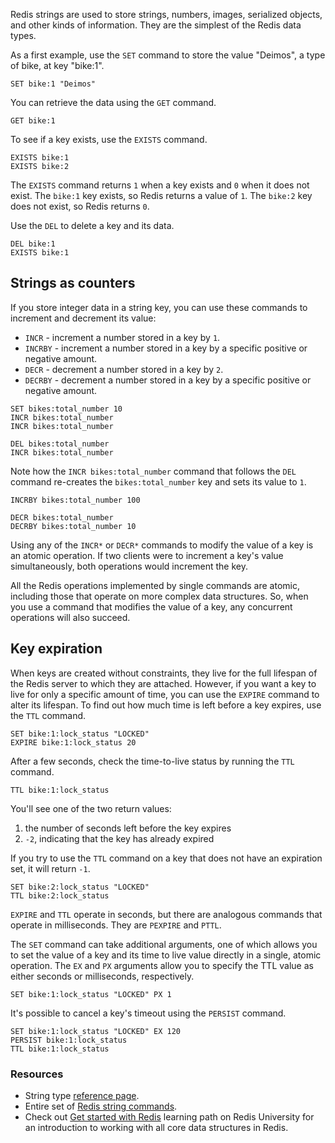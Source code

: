 Redis strings are used to store strings, numbers, images, serialized objects, and other kinds of information. They are the simplest of the Redis data types.

As a first example, use the `SET` command to store the value "Deimos", a type of bike, at key "bike:1".

```redis:[run_confirmation=true] Create a new key
SET bike:1 "Deimos"
```

You can retrieve the data using the `GET` command.

```redis Retrieve the data
GET bike:1
```

To see if a key exists, use the `EXISTS` command.

```redis Do these keys exist?
EXISTS bike:1
EXISTS bike:2
```

The `EXISTS` command returns `1` when a key exists and `0` when it does not exist. The `bike:1` key exists, so Redis returns a value of `1`. The `bike:2` key does not exist, so Redis returns `0`.

Use the `DEL` to delete a key and its data.

```redis:[run_confirmation=true] Delete bike:1
DEL bike:1
EXISTS bike:1
```

## Strings as counters

If you store integer data in a string key, you can use these commands to increment and decrement its value:

- `INCR` - increment a number stored in a key by `1`.
- `INCRBY` - increment a number stored in a key by a specific positive or negative amount.
- `DECR` - decrement a number stored in a key by `2`.
- `DECRBY` - decrement a number stored in a key by a specific positive or negative amount.

```redis:[run_confirmation=true] INCR usage
SET bikes:total_number 10
INCR bikes:total_number
INCR bikes:total_number
```

```redis:[run_confirmation=true] Use INCR to set a key to 1
DEL bikes:total_number
INCR bikes:total_number
```

Note how the `INCR bikes:total_number` command that follows the `DEL` command re-creates the `bikes:total_number` key and sets its value to `1`.

```redis:[run_confirmation=true] INCRBY usage
INCRBY bikes:total_number 100
```

```redis:[run_confirmation=true] DECR and DECRBY usage
DECR bikes:total_number
DECRBY bikes:total_number 10
```

Using any of the `INCR*` or `DECR*` commands to modify the value of a key is an atomic operation. If two clients were to increment a key's value simultaneously, both operations would increment the key.

All the Redis operations implemented by single commands are atomic, including those that operate on more complex data structures. So, when you use a command that modifies the value of a key, any concurrent operations will also succeed.

## Key expiration

When keys are created without constraints, they live for the full lifespan of the Redis server to which they are attached. However, if you want a key to live for only a specific amount of time, you can use the `EXPIRE` command to alter its lifespan. To find out how much time is left before a key expires, use the `TTL` command.

```redis:[run_confirmation=true] EXPIRE usage
SET bike:1:lock_status "LOCKED"
EXPIRE bike:1:lock_status 20
```

After a few seconds, check the time-to-live status by running the `TTL` command.

```redis Check the bike:1:lock_status key
TTL bike:1:lock_status
```

You'll see one of the two return values:

1. the number of seconds left before the key expires
2. `-2`, indicating that the key has already expired

If you try to use the `TTL` command on a key that does not have an expiration set, it will return `-1`.

```redis:[run_confirmation=true] TTL on a non-expiring key
SET bike:2:lock_status "LOCKED"
TTL bike:2:lock_status
```

`EXPIRE` and `TTL` operate in seconds, but there are analogous commands that operate in milliseconds. They are `PEXPIRE` and `PTTL`.

The `SET` command can take additional arguments, one of which allows you to set the value of a key and its time to live value directly in a single, atomic operation. The `EX` and `PX` arguments allow you to specify the TTL value as either seconds or milliseconds, respectively.

```redis:[run_confirmation=true] SET with time to live
SET bike:1:lock_status "LOCKED" PX 1
```

It's possible to cancel a key's timeout using the `PERSIST` command.

```redis:[run_confirmation=true] PERSIST usage
SET bike:1:lock_status "LOCKED" EX 120
PERSIST bike:1:lock_status
TTL bike:1:lock_status
```
### Resources

- String type [reference page](https://redis.io/docs/data-types/strings?utm_source=redisinsight&utm_medium=main&utm_campaign=tutorials).
- Entire set of [Redis string commands](https://redis.io/commands/?group=string&utm_source=redisinsight&utm_medium=main&utm_campaign=tutorials).
- Check out [Get started with Redis](https://university.redis.io/learningpath/14q8m6gilfwltm?utm_source=redisinsight&utm_medium=main&utm_campaign=tutorials) learning path on Redis University for an introduction to working with all core data structures in Redis.
